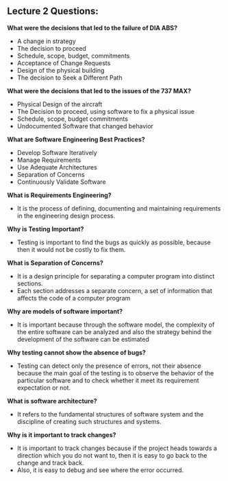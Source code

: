 ## Lecture 2 Questions:
**What were the decisions that led to the failure of DIA ABS?**
- A change in strategy
- The decision to proceed
- Schedule, scope, budget, commitments
- Acceptance of Change Requests
- Design of the physical building
- The decision to Seek a Different Path

**What were the decisions that led to the issues of the 737 MAX?**
- Physical Design of the aircraft
- The Decision to proceed, using software to fix a physical issue
- Schedule, scope, budget commitments
- Undocumented Software that changed behavior

**What are Software Engineering Best Practices?**
- Develop Software Iteratively
- Manage Requirements
- Use Adequate Architectures
- Separation of Concerns
- Continuously Validate Software

**What is Requirements Engineering?**
- It is the process of defining, documenting and maintaining requirements in the engineering design process.

**Why is Testing Important?**
- Testing is important to find the bugs as quickly as possible, because then it would not be costly to fix them.

**What is Separation of Concerns?**
- It is a design principle for separating a computer program into distinct sections.
- Each section addresses a separate concern, a set of information that affects the code of a computer program

**Why are models of software important?**
- It is important because through the software model, the complexity of the entire software can be analyzed and also the strategy behind the development of the software can be estimated

**Why testing cannot show the absence of bugs?**
- Testing can detect only the presence of errors, not their absence because the main goal of the testing is to observe the behavior of the particular software and to check whether it meet its requirement expectation or not.

**What is software architecture?**
- It refers to the fundamental structures of software system and the discipline of creating such structures and systems.

**Why is it important to track changes?**
- It is important to track changes because if the project heads towards a direction which you do not want to, then it is easy to go back to the change and track back.
- Also, it is easy to debug and see where the error occurred.